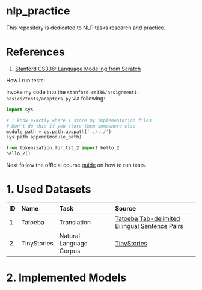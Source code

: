 # nlp_practice

This repository is dedicated to NLP tasks research and practice.

# References

1) [Stanford CS336: Language Modeling from Scratch](https://stanford-cs336.github.io/spring2025/)

How I run tests:

Invoke my code into the `stanford-cs336/assignment1-basics/tests/adapters.py` via following:

```Python
import sys

# I know exactly where I store my implementation files
# Don't do this if you store them somewhere else
module_path = os.path.abspath('../../')
sys.path.append(module_path)

from tokenization.for_tst_2 import hello_2
hello_2()
```

Next follow the official course [guide](https://github.com/stanford-cs336/assignment1-basics/tree/main?tab=readme-ov-file#setup) on how to run tests.

# 1. Used Datasets 

|ID|Name|Task|Source|
|:-|:-|:-|:-|
|1|Tatoeba|Translation|[Tatoeba Tab-delimited Bilingual Sentence Pairs](https://www.manythings.org/anki/)|
|2|TinyStories|Natural Language Corpus|[TinyStories](https://huggingface.co/datasets/roneneldan/TinyStories)|

# 2. Implemented Models




